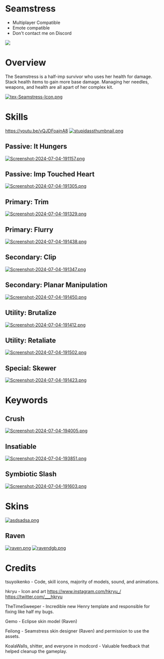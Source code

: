 # Seamstress

- Multiplayer Compatible
- Emote compatible
- Don't contact me on Discord

[![](https://i.postimg.cc/zD9FrGdh/Seamstress-MADISON.png)]()

# Overview

The Seamstress is a half-imp survivor who uses her health for damage. Stack health items to gain more base damage. Managing her needles, weapons, and health are all apart of her complex kit.

[![tex-Seamstress-Icon.png](https://i.postimg.cc/JnHv2QWr/tex-Seamstress-Icon.png)]()

# Skills

https://youtu.be/vQJDFoajnA8
[![stupidassthumbnail.png](https://i.postimg.cc/7LZS0jnY/stupidassthumbnail.png)](https://youtu.be/vQJDFoajnA8)

## Passive: **It Hungers**

[![Screenshot-2024-07-04-191157.png](https://i.postimg.cc/BQx1kmnQ/Screenshot-2024-07-04-191157.png)]()

## Passive: **Imp Touched Heart**

[![Screenshot-2024-07-04-191305.png](https://i.postimg.cc/C13z68yq/Screenshot-2024-07-04-191305.png)]()

## Primary: **Trim**

[![Screenshot-2024-07-04-191329.png](https://i.postimg.cc/DfGW4xsd/Screenshot-2024-07-04-191329.png)]()

## Primary: **Flurry**

[![Screenshot-2024-07-04-191438.png](https://i.postimg.cc/8kL5zjQZ/Screenshot-2024-07-04-191438.png)]()

## Secondary: **Clip**

[![Screenshot-2024-07-04-191347.png](https://i.postimg.cc/KY4jGfxT/Screenshot-2024-07-04-191347.png)]()

## Secondary: **Planar Manipulation**

[![Screenshot-2024-07-04-191450.png](https://i.postimg.cc/02xNMP9P/Screenshot-2024-07-04-191450.png)]()

## Utility: **Brutalize**

[![Screenshot-2024-07-04-191412.png](https://i.postimg.cc/KzMYLYKv/Screenshot-2024-07-04-191412.png)]()

## Utility: **Retaliate**

[![Screenshot-2024-07-04-191502.png](https://i.postimg.cc/rwZyP4xw/Screenshot-2024-07-04-191502.png)]()

## Special: **Skewer**

[![Screenshot-2024-07-04-191423.png](https://i.postimg.cc/Gtnmj1YP/Screenshot-2024-07-04-191423.png)]()

# Keywords

## **Crush**

[![Screenshot-2024-07-04-194005.png](https://i.postimg.cc/6QvpD39J/Screenshot-2024-07-04-194005.png)]()

## **Insatiable**

[![Screenshot-2024-07-04-193851.png](https://i.postimg.cc/s2vh1ssw/Screenshot-2024-07-04-193851.png)]()

## **Symbiotic Slash**

[![Screenshot-2024-07-04-191603.png](https://i.postimg.cc/q77wpPNG/Screenshot-2024-07-04-191603.png)]()

# Skins 

[![asdsadsa.png](https://i.postimg.cc/htjdnP0Q/asdsadsa.png)](https://postimg.cc/56h0qJTf)

## Raven

[![raven.png](https://i.postimg.cc/d0yJgnDr/raven.png)](https://postimg.cc/d7JMy22V)
[![ravendgb.png](https://i.postimg.cc/rm605G25/ravendgb.png)](https://postimg.cc/LqT8p1Xs)

# Credits

tsuyoikenko - Code, skill icons, majority of models, sound, and animations.

hkryu - Icon and art https://www.instagram.com/hkryu_/ https://twitter.com/___hkryu

TheTimeSweeper - Incredible new Henry template and responsible for fixing like half my bugs.

Gemo - Eclipse skin model (Raven)

Feilong - Seamstress skin designer (Raven) and permission to use the assets.

KoalaWalls, shitter, and everyone in modcord - Valuable feedback that helped cleanup the gameplay.
